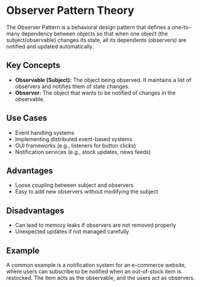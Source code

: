 # Observer Pattern Theory

The Observer Pattern is a behavioral design pattern that defines a one-to-many dependency between objects so that when one object (the subject/observable) changes its state, all its dependents (observers) are notified and updated automatically.

## Key Concepts
- **Observable (Subject):** The object being observed. It maintains a list of observers and notifies them of state changes.
- **Observer:** The object that wants to be notified of changes in the observable.

## Use Cases
- Event handling systems
- Implementing distributed event-based systems
- GUI frameworks (e.g., listeners for button clicks)
- Notification services (e.g., stock updates, news feeds)

## Advantages
- Loose coupling between subject and observers
- Easy to add new observers without modifying the subject

## Disadvantages
- Can lead to memory leaks if observers are not removed properly
- Unexpected updates if not managed carefully

## Example
A common example is a notification system for an e-commerce website, where users can subscribe to be notified when an out-of-stock item is restocked. The item acts as the observable, and the users act as observers.

